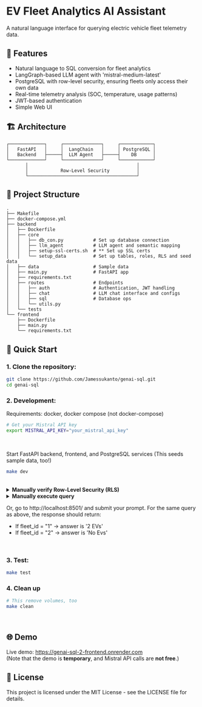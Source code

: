 # EV Fleet Analytics AI Assistant

A natural language interface for querying electric vehicle fleet telemetry data. 

## 🌟 Features

- Natural language to SQL conversion for fleet analytics
- LangGraph-based LLM agent with 'mistral-medium-latest'
- PostgreSQL with row-level security, ensuring fleets only access their own data
- Real-time telemetry analysis (SOC, temperature, usage patterns)
- JWT-based authentication
- Simple Web UI

## 🏗 Architecture

```
┌─────────────┐     ┌──────────────┐     ┌────────────┐
│   FastAPI   │     │  LangChain   │     │ PostgreSQL │
│   Backend   ├─────┤  LLM Agent   ├─────┤    DB      │
└─────────────┘     └──────────────┘     └────────────┘
       │                                        │
       │            Row-Level Security          │
       └────────────────────────────────────────┘
```

## 📁 Project Structure

```
.
├── Makefile
├── docker-compose.yml
├── backend
│   ├── Dockerfile
│   ├── core
│   │   ├── db_con.py           # Set up database connection
│   │   ├── llm_agent           # LLM agent and semantic mapping
│   │   ├── setup-ssl-certs.sh  # ** Set up SSL certs 
│   │   └── setup_data          # Set up tables, roles, RLS and seed data
│   ├── data                    # Sample data
│   ├── main.py                 # FastAPI app
│   ├── requirements.txt
│   ├── routes                  # Endpoints
│   │   ├── auth                # Authentication, JWT handling
│   │   ├── chat                # LLM chat interface and configs
│   │   ├── sql                 # Database ops
│   │   └── utils.py
│   └── tests
└── frontend
    ├── Dockerfile
    ├── main.py
    └── requirements.txt
```

## 🚀 Quick Start

### 1. Clone the repository:
   ```bash
   git clone https://github.com/Jamessukanto/genai-sql.git
   cd genai-sql
   ```

### 2. Development:

   Requirements: docker, docker compose (not docker-compose)

   ```bash
   # Get your Mistral API key 
   export MISTRAL_API_KEY="your_mistral_api_key"
   ```
   <br>

   Start FastAPI backend, frontend, and PostgreSQL services (This seeds sample data, too!)   
   ```bash
   make dev
   ```
   <br>


   <details>
   <summary><strong>Manually verify Row-Level Security (RLS)</strong></summary>
   
   ```bash
   docker compose exec db psql -U end_user -d fleetdb; 

   # Simulate RLS by setting the fleet ID context
   SET app.fleet_id = '1';

   # Expected return: Only rows where fleet_id = '1' (3 rows)
   SELECT * FROM vehicles;
   ```
   </details>

   <details>
   <summary><strong>Manually execute query</strong></summary>
   
   #### Generate JWT token 
   ```bash
   export ROLE="end_user"
   export FLEET_ID="1"  # Available IDs are "1" and "2"
   export API_URL="http://localhost:8000/api"
   export CONTENT_HEADER="Content-Type: application/json"
   ```
   ```bash
   TOKEN=$( \
      curl -s -X POST "$API_URL/auth/generate_jwt_token" \
        -H "$CONTENT_HEADER" \
        -d "{\"sub\": \"$ROLE\", \"fleet_id\": \"$FLEET_ID\", \"exp_hours\": 1}" \
    | sed -n 's/.*"token":"\([^"]*\)".*/\1/p' )
   ```

   #### Execute user query
   ```bash
   curl -X POST "$API_URL/chat/execute_user_query" \
      -H "$CONTENT_HEADER" -H "Authorization: Bearer $TOKEN" \
      -d '{
            "query": "How many SRM T3 EVs are in my fleet?",
            "messages": [{
               "role": "user",
               "content": "How many SRM T3 EVs are in my fleet?"
            }]
         }'
   ```
   </details>

   Or, go to http://localhost:8501/ and submit your prompt. For the same query as above, the response should return:
   - If fleet_id = "1" → answer is '2 EVs'
   - If fleet_id = "2" → answer is 'No Evs'

<br>

### 3. Test:
   ```bash
   make test
   ```

### 4. Clean up
   ```bash
   # This remove volumes, too
   make clean
   ```

<br>

## 🌐 Demo

Live demo: https://genai-sql-2-frontend.onrender.com <br> (Note that the demo is **temporary**, and Mistral API calls are **not free**.)


## 📜 License

This project is licensed under the MIT License - see the LICENSE file for details.
